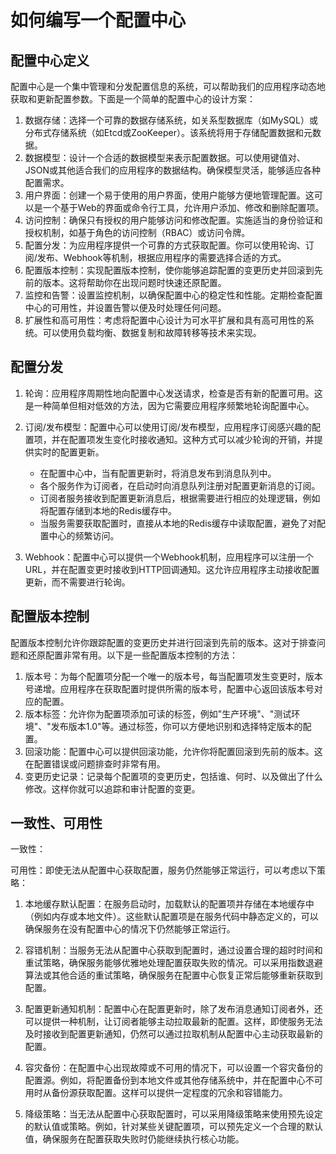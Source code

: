 # 如何编写一个配置中心

## 配置中心定义
配置中心是一个集中管理和分发配置信息的系统，可以帮助我们的应用程序动态地获取和更新配置参数。下面是一个简单的配置中心的设计方案：

1. 数据存储：选择一个可靠的数据存储系统，如关系型数据库（如MySQL）或分布式存储系统（如Etcd或ZooKeeper）。该系统将用于存储配置数据和元数据。
2. 数据模型：设计一个合适的数据模型来表示配置数据。可以使用键值对、JSON或其他适合我们的应用程序的数据结构。确保模型灵活，能够适应各种配置需求。
3. 用户界面：创建一个易于使用的用户界面，使用户能够方便地管理配置。这可以是一个基于Web的界面或命令行工具，允许用户添加、修改和删除配置项。
4. 访问控制：确保只有授权的用户能够访问和修改配置。实施适当的身份验证和授权机制，如基于角色的访问控制（RBAC）或访问令牌。
5. 配置分发：为应用程序提供一个可靠的方式获取配置。你可以使用轮询、订阅/发布、Webhook等机制，根据应用程序的需要选择合适的方式。
6. 配置版本控制：实现配置版本控制，使你能够追踪配置的变更历史并回滚到先前的版本。这将帮助你在出现问题时快速还原配置。
7. 监控和告警：设置监控机制，以确保配置中心的稳定性和性能。定期检查配置中心的可用性，并设置告警以便及时处理任何问题。
8. 扩展性和高可用性：考虑将配置中心设计为可水平扩展和具有高可用性的系统。可以使用负载均衡、数据复制和故障转移等技术来实现。


## 配置分发

1. 轮询：应用程序周期性地向配置中心发送请求，检查是否有新的配置可用。这是一种简单但相对低效的方法，因为它需要应用程序频繁地轮询配置中心。
2. 订阅/发布模型：配置中心可以使用订阅/发布模型，应用程序订阅感兴趣的配置项，并在配置项发生变化时接收通知。这种方式可以减少轮询的开销，并提供实时的配置更新。
    - 在配置中心中，当有配置更新时，将消息发布到消息队列中。
    - 各个服务作为订阅者，在启动时向消息队列注册对配置更新消息的订阅。
    - 订阅者服务接收到配置更新消息后，根据需要进行相应的处理逻辑，例如将配置存储到本地的Redis缓存中。
    - 当服务需要获取配置时，直接从本地的Redis缓存中读取配置，避免了对配置中心的频繁访问。

3. Webhook：配置中心可以提供一个Webhook机制，应用程序可以注册一个URL，并在配置变更时接收到HTTP回调通知。这允许应用程序主动接收配置更新，而不需要进行轮询。


## 配置版本控制

配置版本控制允许你跟踪配置的变更历史并进行回滚到先前的版本。这对于排查问题和还原配置非常有用。以下是一些配置版本控制的方法：
1. 版本号：为每个配置项分配一个唯一的版本号，每当配置项发生变更时，版本号递增。应用程序在获取配置时提供所需的版本号，配置中心返回该版本号对应的配置。
2. 版本标签：允许你为配置项添加可读的标签，例如"生产环境"、"测试环境"、"发布版本1.0"等。通过标签，你可以方便地识别和选择特定版本的配置。
3. 回滚功能：配置中心可以提供回滚功能，允许你将配置回滚到先前的版本。这在配置错误或问题排查时非常有用。
4. 变更历史记录：记录每个配置项的变更历史，包括谁、何时、以及做出了什么修改。这样你就可以追踪和审计配置的变更。


## 一致性、可用性
一致性：


可用性：即使无法从配置中心获取配置，服务仍然能够正常运行，可以考虑以下策略：

1. 本地缓存默认配置：在服务启动时，加载默认的配置项并存储在本地缓存中（例如内存或本地文件）。这些默认配置项是在服务代码中静态定义的，可以确保服务在没有配置中心的情况下仍然能够正常运行。

2. 容错机制：当服务无法从配置中心获取到配置时，通过设置合理的超时时间和重试策略，确保服务能够优雅地处理配置获取失败的情况。可以采用指数退避算法或其他合适的重试策略，确保服务在配置中心恢复正常后能够重新获取到配置。

3. 配置更新通知机制：配置中心在配置更新时，除了发布消息通知订阅者外，还可以提供一种机制，让订阅者能够主动拉取最新的配置。这样，即使服务无法及时接收到配置更新通知，仍然可以通过拉取机制从配置中心主动获取最新的配置。

4. 容灾备份：在配置中心出现故障或不可用的情况下，可以设置一个容灾备份的配置源。例如，将配置备份到本地文件或其他存储系统中，并在配置中心不可用时从备份源获取配置。这样可以提供一定程度的冗余和容错能力。

5. 降级策略：当无法从配置中心获取配置时，可以采用降级策略来使用预先设定的默认值或策略。例如，针对某些关键配置项，可以预先定义一个合理的默认值，确保服务在配置获取失败时仍能继续执行核心功能。





